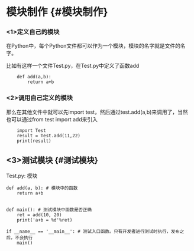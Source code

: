 # 模块制作 {#模块制作}

### &lt;1&gt;定义自己的模块

在Python中，每个Python文件都可以作为一个模块，模块的名字就是文件的名字。

比如有这样一个文件Test.py，在Test.py中定义了函数add

```
    def add(a,b):
        return a+b
```

### &lt;2&gt;调用自己定义的模块

那么在其他文件中就可以先import test，然后通过test.add\(a,b\)来调用了，当然也可以通过from test import add来引入

```
    import Test
    result = Test.add(11,22)
    print(result)
```

## &lt;3&gt;测试模块 {#测试模块}

Test.py: 模块

```
def add(a, b): # 模块中的函数
    return a+b


def main(): # 测试模块中函数是否正确
    ret = add(10, 20)
    print('a+b = %d'%ret)

if __name__ == '__main__': # 测试入口函数。只有开发者进行测试时执行，发布之后，不会执行
    main()
```



